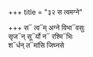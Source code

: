 +++
title = "३२ स त्वमग्ने"

+++
स᳓ त्व᳓म् अग्ने विभा᳓वसुः  
सृज᳓न् सू᳓र्यो न᳓ रश्मि᳓भिः  
श᳓र्धन् त᳓मांसि जिघ्नसे